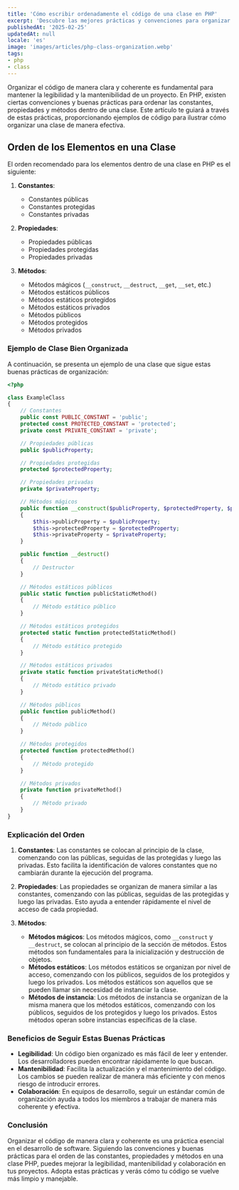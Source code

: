 ```yaml
---
title: 'Cómo escribir ordenadamente el código de una clase en PHP'
excerpt: 'Descubre las mejores prácticas y convenciones para organizar el código dentro de una clase PHP. Aprende a estructurar constantes, propiedades y métodos de manera coherente para mejorar la legibilidad y mantenibilidad de tu código.'
publishedAt: '2025-02-25'
updatedAt: null
locale: 'es'
image: 'images/articles/php-class-organization.webp'
tags:
- php
- class
---
```

Organizar el código de manera clara y coherente es fundamental para mantener la legibilidad y la mantenibilidad de un proyecto. En PHP, existen ciertas convenciones y buenas prácticas para ordenar las constantes, propiedades y métodos dentro de una clase. Este artículo te guiará a través de estas prácticas, proporcionando ejemplos de código para ilustrar cómo organizar una clase de manera efectiva.

## Orden de los Elementos en una Clase

El orden recomendado para los elementos dentro de una clase en PHP es el siguiente:

1. **Constantes**:
   - Constantes públicas
   - Constantes protegidas
   - Constantes privadas

2. **Propiedades**:
   - Propiedades públicas
   - Propiedades protegidas
   - Propiedades privadas

3. **Métodos**:
   - Métodos mágicos (`__construct`, `__destruct`, `__get`, `__set`, etc.)
   - Métodos estáticos públicos
   - Métodos estáticos protegidos
   - Métodos estáticos privados
   - Métodos públicos
   - Métodos protegidos
   - Métodos privados

### Ejemplo de Clase Bien Organizada

A continuación, se presenta un ejemplo de una clase que sigue estas buenas prácticas de organización:

```php
<?php

class ExampleClass
{
    // Constantes
    public const PUBLIC_CONSTANT = 'public';
    protected const PROTECTED_CONSTANT = 'protected';
    private const PRIVATE_CONSTANT = 'private';

    // Propiedades públicas
    public $publicProperty;

    // Propiedades protegidas
    protected $protectedProperty;

    // Propiedades privadas
    private $privateProperty;

    // Métodos mágicos
    public function __construct($publicProperty, $protectedProperty, $privateProperty)
    {
        $this->publicProperty = $publicProperty;
        $this->protectedProperty = $protectedProperty;
        $this->privateProperty = $privateProperty;
    }

    public function __destruct()
    {
        // Destructor
    }

    // Métodos estáticos públicos
    public static function publicStaticMethod()
    {
        // Método estático público
    }

    // Métodos estáticos protegidos
    protected static function protectedStaticMethod()
    {
        // Método estático protegido
    }

    // Métodos estáticos privados
    private static function privateStaticMethod()
    {
        // Método estático privado
    }

    // Métodos públicos
    public function publicMethod()
    {
        // Método público
    }

    // Métodos protegidos
    protected function protectedMethod()
    {
        // Método protegido
    }

    // Métodos privados
    private function privateMethod()
    {
        // Método privado
    }
}
```

### Explicación del Orden

1. **Constantes**: Las constantes se colocan al principio de la clase, comenzando con las públicas, seguidas de las protegidas y luego las privadas. Esto facilita la identificación de valores constantes que no cambiarán durante la ejecución del programa.

2. **Propiedades**: Las propiedades se organizan de manera similar a las constantes, comenzando con las públicas, seguidas de las protegidas y luego las privadas. Esto ayuda a entender rápidamente el nivel de acceso de cada propiedad.

3. **Métodos**:
   - **Métodos mágicos**: Los métodos mágicos, como `__construct` y `__destruct`, se colocan al principio de la sección de métodos. Estos métodos son fundamentales para la inicialización y destrucción de objetos.
   - **Métodos estáticos**: Los métodos estáticos se organizan por nivel de acceso, comenzando con los públicos, seguidos de los protegidos y luego los privados. Los métodos estáticos son aquellos que se pueden llamar sin necesidad de instanciar la clase.
   - **Métodos de instancia**: Los métodos de instancia se organizan de la misma manera que los métodos estáticos, comenzando con los públicos, seguidos de los protegidos y luego los privados. Estos métodos operan sobre instancias específicas de la clase.

### Beneficios de Seguir Estas Buenas Prácticas

- **Legibilidad**: Un código bien organizado es más fácil de leer y entender. Los desarrolladores pueden encontrar rápidamente lo que buscan.
- **Mantenibilidad**: Facilita la actualización y el mantenimiento del código. Los cambios se pueden realizar de manera más eficiente y con menos riesgo de introducir errores.
- **Colaboración**: En equipos de desarrollo, seguir un estándar común de organización ayuda a todos los miembros a trabajar de manera más coherente y efectiva.

### Conclusión

Organizar el código de manera clara y coherente es una práctica esencial en el desarrollo de software. Siguiendo las convenciones y buenas prácticas para el orden de las constantes, propiedades y métodos en una clase PHP, puedes mejorar la legibilidad, mantenibilidad y colaboración en tus proyectos. Adopta estas prácticas y verás cómo tu código se vuelve más limpio y manejable.
